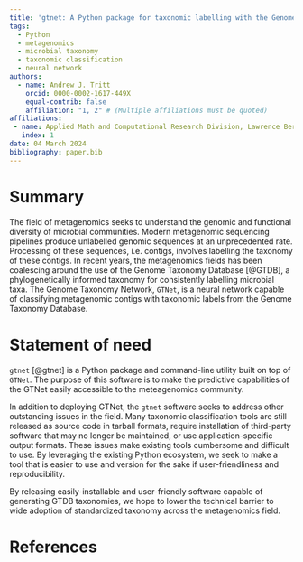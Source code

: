 ```yaml
---
title: 'gtnet: A Python package for taxonomic labelling with the Genome Taxonomy Network'
tags:
  - Python
  - metagenomics
  - microbial taxonomy
  - taxonomic classification
  - neural network
authors:
  - name: Andrew J. Tritt
    orcid: 0000-0002-1617-449X
    equal-contrib: false
    affiliation: "1, 2" # (Multiple affiliations must be quoted)
affiliations:
 - name: Applied Math and Computational Research Division, Lawrence Berkeley National Laboratory, Berkeley, CA, USA
   index: 1
date: 04 March 2024
bibliography: paper.bib
---
```


# Summary

The field of metagenomics seeks to understand the genomic and functional diversity of microbial
communities. Modern metagenomic sequencing pipelines produce unlabelled genomic sequences at an
unprecedented rate. Processing of these sequences, i.e. contigs, involves labelling the taxonomy of these
contigs. In recent years, the metagenomics fields has been coalescing around the use of the Genome
Taxonomy Database  [@GTDB], a phylogenetically informed taxonomy for consistently labelling microbial taxa.
The Genome Taxonomy Network, `GTNet`, is a neural network capable of classifying metagenomic
contigs with taxonomic labels from the Genome Taxonomy Database.

# Statement of need

`gtnet` [@gtnet] is a Python package and command-line utility built on top of `GTNet`. The purpose of this software
is to make the predictive capabilities of the GTNet easily accessible to the meteagenomics community. 

In addition to deploying GTNet, the `gtnet` software seeks to address other outstanding issues in the
field. Many taxonomic classification tools are still released as source code in tarball formats, require
installation of third-party software that may no longer be maintained, or use application-specific output formats.
These issues make existing tools cumbersome and difficult to use. By leveraging the existing Python ecosystem, we 
seek to make a tool that is easier to use and version for the sake if user-friendliness and reproducibility. 

By releasing easily-installable and user-friendly software capable of generating GTDB taxonomies, we
hope to lower the technical barrier to wide adoption of standardized taxonomy across the metagenomics field.

# References
